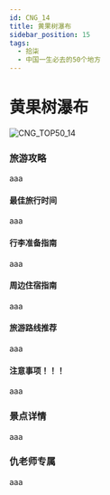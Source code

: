 ```yaml
---
id: CNG_14
title: 黄果树瀑布
sidebar_position: 15
tags:
  - 拾柒
  - 中国一生必去的50个地方
---
```


# 黄果树瀑布

![CNG\_TOP50\_14](https://github.com/AzraelQAQ/my-docusaurus-site/blob/master/img/love/CNG\_TOP50/14.png)

### 旅游攻略

aaa

#### 最佳旅行时间

aaa

#### 行李准备指南

aaa

#### 周边住宿指南

aaa

#### 旅游路线推荐

aaa

#### 注意事项！！！

aaa

### 景点详情

aaa

### 仇老师专属

aaa

